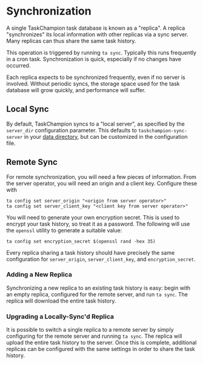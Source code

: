 # Synchronization

A single TaskChampion task database is known as a "replica".
A replica "synchronizes" its local information with other replicas via a sync server.
Many replicas can thus share the same task history.

This operation is triggered by running `ta sync`.
Typically this runs frequently in a cron task.
Synchronization is quick, especially if no changes have occurred.

Each replica expects to be synchronized frequently, even if no server is involved.
Without periodic syncs, the storage space used for the task database will grow quickly, and performance will suffer.

## Local Sync

By default, TaskChampion syncs to a "local server", as specified by the `server_dir` configuration parameter.
This defaults to `taskchampion-sync-server` in your [data directory](https://docs.rs/dirs-next/2.0.0/dirs_next/fn.data_dir.html), but can be customized in the configuration file.

## Remote Sync

For remote synchronization, you will need a few pieces of information.
From the server operator, you will need an origin and a client key.
Configure these with

```shell
ta config set server_origin "<origin from server operator>"
ta config set server_client_key "<client key from server operator>"
```

You will need to generate your own encryption secret.
This is used to encrypt your task history, so treat it as a password.
The following will use the `openssl` utility to generate a suitable value:

```shell
ta config set encryption_secret $(openssl rand -hex 35)
```

Every replica sharing a task history should have precisely the same configuration for `server_origin`, `server_client_key`, and `encryption_secret`.

### Adding a New Replica

Synchronizing a new replica to an existing task history is easy: begin with an empty replica, configured for the remote server, and run `ta sync`.
The replica will download the entire task history.

### Upgrading a Locally-Sync'd Replica

It is possible to switch a single replica to a remote server by simply configuring for the remote server and running `ta sync`.
The replica will upload the entire task history to the server.
Once this is complete, additional replicas can be configured with the same settings in order to share the task history.

